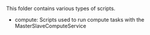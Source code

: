 This folder contains various types of scripts.

* compute: Scripts used to run compute tasks with the MasterSlaveComputeService
